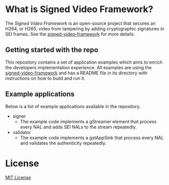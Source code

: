 # What is Signed Video Framework?
The *Signed Video Framework* is an open-source project that secures an H264, or H265, video from tampering by adding cryptographic signatures in SEI frames. See the [signed-video-framework](https://github.com/AxisCommunications/signed-video-framework) for more details.

## Getting started with the repo
This repository contains a set of application examples which aims to enrich the developers implementation experience. All examples are using the [signed-video-framework](https://github.com/AxisCommunications/signed-video-framework) and has a README file in its directory with instructions on how to build and run it.

## Example applications
Below is a list of example applications available in the repository.
- signer
  - The example code implements a gStreamer element that process every NAL and adds SEI NALs to the stream repeatedly.
- validator
  - The example code implements a gstAppSink that process every NAL and validates the authenticity repeatedly.

# License
[MIT License](./LICENSE)
